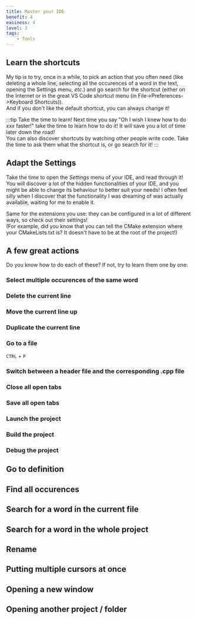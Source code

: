 ```yaml
---
title: Master your IDE
benefit: 4
easiness: 4
level: 3
tags:
    - Tools
---
```


## Learn the shortcuts

My tip is to try, once in a while, to pick an action that you often need (like deleting a whole line, selecting all the occurences of a word in the text, opening the Settings menu, *etc.*) and go search for the shortcut (either on the Internet or in the great VS Code shortcut menu (in File->Preferences->Keyboard Shortcuts)).<br/>
And if you don't like the default shortcut, you can always change it!

:::tip
Take the time to learn! Next time you say "Oh I wish I knew how to do *xxx* faster!" take the time to learn how to do it! It will save you a lot of time later down the road!<br/>
You can also discover shortcuts by watching other people write code. Take the time to ask them what the shortcut is, or go search for it!
:::

## Adapt the Settings

Take the time to open the *Settings* menu of your IDE, and read through it! You will discover a lot of the hidden functionalities of your IDE, and you might be able to change its behaviour to better suit your needs! I often feel silly when I discover that the functionality I was dreaming of was actually available, waiting for me to enable it.

Same for the extensions you use: they can be configured in a lot of different ways, so check out their settings!<br/>
(For example, did you know that you can tell the CMake extension where your CMakeLists.txt is? It doesn't have to be at the root of the project!)

## A few great actions

Do you know how to do each of these? If not, try to learn them one by one:

### Select multiple occurences of the same word

### Delete the current line

### Move the current line up

### Duplicate the current line

### Go to a file

`CTRL` + `P`

### Switch between a header file and the corresponding .cpp file

### Close all open tabs

### Save all open tabs

### Launch the project

### Build the project

### Debug the project

## Go to definition

## Find all occurences

## Search for a word in the current file

## Search for a word in the whole project

## Rename

## Putting multiple cursors at once

## Opening a new window

## Opening another project / folder